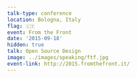 ```yaml
---
talk-type: conference
location: Bologna, Italy
flag: 🇮🇹
event: From the Front
date: '2015-09-18'
hidden: true
talk: Open Source Design
image: ../images/speaking/ftf.jpg
event-link: http://2015.fromthefront.it/
---
```

